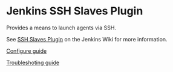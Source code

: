 Jenkins SSH Slaves Plugin
=========================

Provides a means to launch agents via SSH.

See [SSH Slaves Plugin](https://plugins.jenkins.io/ssh-slaves) on the Jenkins Wiki for more information.

[Configure guide](doc/CONFIGURE.md)

[Troubleshoting guide](doc/TROUBLESHOOTING.md)
